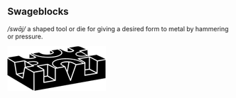 ## Swageblocks

*/swāj/*
a shaped tool or die for giving a desired form to metal by hammering or pressure.

<picture>
  <source media="(prefers-color-scheme: dark)" srcset="src/img/swageblock-dk.svg">
  <source media="(prefers-color-scheme: light)" srcset="src/img/swageblock-lt.svg">
  <img alt="Swage CSS logo" src="src/img/swageblock-lt.svg">
</picture>